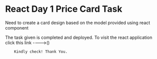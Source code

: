# React Day 1 Price Card Task

Need to create a card design based on the model provided using react component 

The task given is completed and deployed. To visit the react application click this link ---->()


        Kindly check! Thank You.

